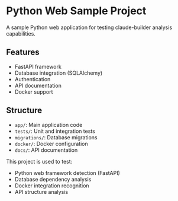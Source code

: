 # Python Web Sample Project

A sample Python web application for testing claude-builder analysis capabilities.

## Features
- FastAPI framework
- Database integration (SQLAlchemy)
- Authentication
- API documentation
- Docker support

## Structure
- `app/`: Main application code
- `tests/`: Unit and integration tests
- `migrations/`: Database migrations
- `docker/`: Docker configuration
- `docs/`: API documentation

This project is used to test:
- Python web framework detection (FastAPI)
- Database dependency analysis
- Docker integration recognition
- API structure analysis